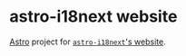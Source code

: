 # astro-i18next website

[Astro](https://astro.build/) project for
[`astro-i18next`'s website](https://astro-i18next.yassinedoghri.com/).
